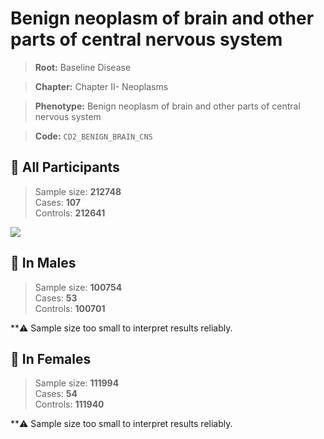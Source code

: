 # Benign neoplasm of brain and other parts of central nervous system

> **Root:** Baseline Disease  

> **Chapter:** Chapter II- Neoplasms  

> **Phenotype:** Benign neoplasm of brain and other parts of central nervous system  

> **Code:** `CD2_BENIGN_BRAIN_CNS`

## 🧪 All Participants  
> Sample size: **212748**  
> Cases: **107**  
> Controls: **212641**
<img src="/Disease/Figures/ALL/Baseline/CD2_BENIGN_BRAIN_CNS.png"/>
<CsvTable src="/Disease_Data/ALL/Baseline/LG_CD2_BENIGN_BRAIN_CNS.csv" label="🔍 View full results" />

## 👨 In Males  
> Sample size: **100754**  
> Cases: **53**  
> Controls: **100701**

**⚠️ Sample size too small to interpret results reliably.

## 👩 In Females  
> Sample size: **111994**  
> Cases: **54**  
> Controls: **111940**

**⚠️ Sample size too small to interpret results reliably.
